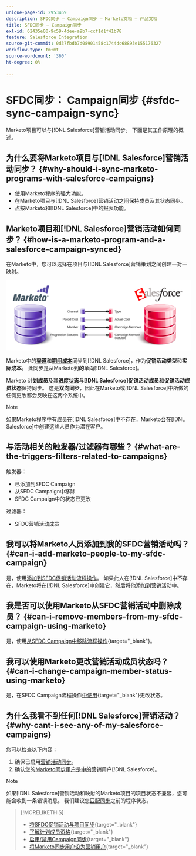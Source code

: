 ```yaml
---
unique-page-id: 2953469
description: SFDC同步 — Campaign同步 — Marketo文档 — 产品文档
title: SFDC同步 — Campaign同步
exl-id: 62435e00-9c59-4dee-a9b7-ccf1d1f41b78
feature: Salesforce Integration
source-git-commit: 0d37fbdb7d08901458c1744dc68893e155176327
workflow-type: tm+mt
source-wordcount: '360'
ht-degree: 0%

---
```


# SFDC同步： Campaign同步 {#sfdc-sync-campaign-sync}

Marketo项目可以与[!DNL Salesforce]营销活动同步。 下面是其工作原理的概述。

## 为什么要将Marketo项目与[!DNL Salesforce]营销活动同步？ {#why-should-i-sync-marketo-programs-with-salesforce-campaigns}

* 使用Marketo程序的强大功能。
* 在Marketo项目与[!DNL Salesforce]营销活动之间保持成员及其状态同步。
* 点按Marketo和[!DNL Salesforce]中的报表功能。

## Marketo项目和[!DNL Salesforce]营销活动如何同步？ {#how-is-a-marketo-program-and-a-salesforce-campaign-synced}

在Marketo中，您可以选择在项目与[!DNL Salesforce]营销策划之间创建一对一映射。

![](assets/image2015-7-8-9-3a43-3a8.png)

Marketo中的&#x200B;**[渠道](/help/marketo/product-docs/administration/tags/create-a-program-channel.md)**&#x200B;和&#x200B;**[期间成本](/help/marketo/product-docs/core-marketo-concepts/programs/working-with-programs/understanding-period-costs.md)**&#x200B;同步到[!DNL Salesforce]，作为&#x200B;**促销活动类型**&#x200B;和&#x200B;**实际成本**。 此同步是从Marketo到&#x200B;**的**&#x200B;单向[!DNL Salesforce]。

Marketo **计划成员**&#x200B;及其&#x200B;**[进度状态](/help/marketo/product-docs/core-marketo-concepts/programs/creating-programs/understanding-program-membership.md)**&#x200B;与&#x200B;**[!DNL Salesforce]促销活动成员**&#x200B;和&#x200B;**促销活动成员状态**&#x200B;保持同步。 这是&#x200B;**双向同步**，因此在Marketo或[!DNL Salesforce]中所做的任何更改都会反映在这两个系统中。

>[!NOTE]
>
>如果Marketo程序中有成员在[!DNL Salesforce]中不存在，Marketo会在[!DNL Salesforce]中创建这些人员作为潜在客户。

## 与活动相关的触发器/过滤器有哪些？ {#what-are-the-triggers-filters-related-to-campaigns}

触发器：

* 已添加到SFDC Campaign
* 从SFDC Campaign中移除
* SFDC Campaign中的状态已更改

过滤器：

* SFDC营销活动成员

## 我可以将Marketo人员添加到我的SFDC营销活动吗？ {#can-i-add-marketo-people-to-my-sfdc-campaign}

是，使用[添加到SFDC促销活动流程操作](/help/marketo/product-docs/core-marketo-concepts/smart-campaigns/salesforce-flow-actions/add-to-sfdc-campaign.md)。 如果此人在[!DNL Salesforce]中不存在，Marketo将在[!DNL Salesforce]中创建它，然后将他添加到营销活动中。

## 我是否可以使用Marketo从SFDC营销活动中删除成员？ {#can-i-remove-members-from-my-sfdc-campaign-using-marketo}

是，使用[从SFDC Campaign中移除流程操作](/help/marketo/product-docs/core-marketo-concepts/smart-campaigns/salesforce-flow-actions/remove-from-sfdc-campaign.md){target="_blank"}。

## 我可以使用Marketo更改营销活动成员状态吗？ {#can-i-change-campaign-member-status-using-marketo}

是，在SFDC Campaign流程操作[中使用](/help/marketo/product-docs/core-marketo-concepts/smart-campaigns/salesforce-flow-actions/change-status-in-sfdc-campaign.md){target="_blank"}更改状态。

## 为什么我看不到任何[!DNL Salesforce]营销活动？ {#why-cant-i-see-any-of-my-salesforce-campaigns}

您可以检查以下内容：

1. 确保已启用[营销活动同步](/help/marketo/product-docs/crm-sync/salesforce-sync/setup/optional-steps/enable-disable-campaign-sync.md)。
1. 确认您的[Marketo同步用户](/help/marketo/product-docs/crm-sync/salesforce-sync/setup/enterprise-unlimited-edition/step-2-of-3-create-a-salesforce-user-for-marketo-enterprise-unlimited.md)是[中的](/help/marketo/product-docs/crm-sync/salesforce-sync/setup/optional-steps/enable-disable-campaign-sync/make-marketo-sync-user-a-marketing-user.md)营销用户[!DNL Salesforce]。

>[!NOTE]
>
>如果[!DNL Salesforce]营销活动和映射的Marketo项目的项目状态不兼容，您可能会收到一条错误消息。 我们建议您[匹配同步](/help/marketo/product-docs/crm-sync/salesforce-sync/sfdc-sync-details/how-to-match-program-statuses-and-salesforce-campaign-statuses-prior-to-sync.md)之前的程序状态。

>[!MORELIKETHIS]
>
>* [将SFDC促销活动与项目同步](/help/marketo/product-docs/core-marketo-concepts/programs/working-with-programs/sync-an-sfdc-campaign-with-a-program.md){target="_blank"}
>* [了解计划成员资格](/help/marketo/product-docs/core-marketo-concepts/programs/creating-programs/understanding-program-membership.md){target="_blank"}
>* [启用/禁用Campaign同步](/help/marketo/product-docs/crm-sync/salesforce-sync/setup/optional-steps/enable-disable-campaign-sync.md){target="_blank"}
>* [将Marketo同步用户设为营销用户](/help/marketo/product-docs/crm-sync/salesforce-sync/setup/optional-steps/enable-disable-campaign-sync/make-marketo-sync-user-a-marketing-user.md){target="_blank"}
